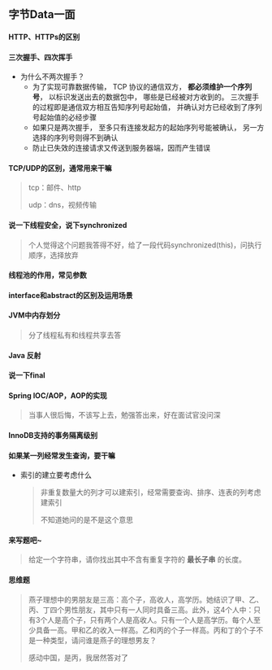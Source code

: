 ## 字节Data一面

#### HTTP、HTTPs的区别

#### 三次握手、四次挥手

* 为什么不两次握手？
  * 为了实现可靠数据传输， TCP 协议的通信双方， **都必须维护一个序列号**， 以标识发送出去的数据包中， 哪些是已经被对方收到的。 三次握手的过程即是通信双方相互告知序列号起始值， 并确认对方已经收到了序列号起始值的必经步骤
  * 如果只是两次握手， 至多只有连接发起方的起始序列号能被确认， 另一方选择的序列号则得不到确认
  * 防止已失效的连接请求又传送到服务器端，因而产生错误

#### TCP/UDP的区别，通常用来干嘛

> tcp：邮件、http
>
> udp：dns，视频传输

#### 说一下线程安全，说下synchronized

> 个人觉得这个问题我答得不好，给了一段代码synchronized(this)，问执行顺序，选择放弃

#### 线程池的作用，常见参数

#### interface和abstract的区别及运用场景

#### JVM中内存划分

> 分了线程私有和线程共享去答

#### Java 反射

#### 说一下final

#### Spring IOC/AOP，AOP的实现

> 当事人很后悔，不该写上去，勉强答出来，好在面试官没问深

#### InnoDB支持的事务隔离级别

#### 如果某一列经常发生查询，要干嘛

* 索引的建立要考虑什么

  > 非重复数量大的列才可以建索引，经常需要查询、排序、连表的列考虑建索引
  >
  > 不知道她问的是不是这个意思

#### 来写题吧~

> 给定一个字符串，请你找出其中不含有重复字符的 **最长子串** 的长度。

#### 思维题

> 燕子理想中的男朋友是三高：高个子，高收人，高学历。她结识了甲、乙、丙、丁四个男性朋友，其中只有一人同时具备三高。此外，这4个人中：只有3个人是高个子，只有两个人是高收人。只有一个人是高学历。每个人至少具备一高。甲和乙的收入一样高。乙和丙的个子一样高。丙和丁的个子不是一种类型，请问谁是燕子的理想男友？
>
> 感动中国，是丙，我居然答对了